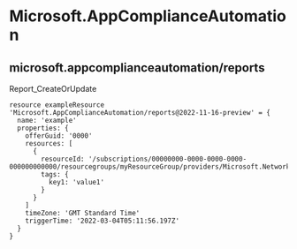# Microsoft.AppComplianceAutomation

## microsoft.appcomplianceautomation/reports

Report_CreateOrUpdate
```bicep
resource exampleResource 'Microsoft.AppComplianceAutomation/reports@2022-11-16-preview' = {
  name: 'example'
  properties: {
    offerGuid: '0000'
    resources: [
      {
        resourceId: '/subscriptions/00000000-0000-0000-0000-000000000000/resourcegroups/myResourceGroup/providers/Microsoft.Network/privateEndpoints/myPrivateEndpoint'
        tags: {
          key1: 'value1'
        }
      }
    ]
    timeZone: 'GMT Standard Time'
    triggerTime: '2022-03-04T05:11:56.197Z'
  }
}
```
